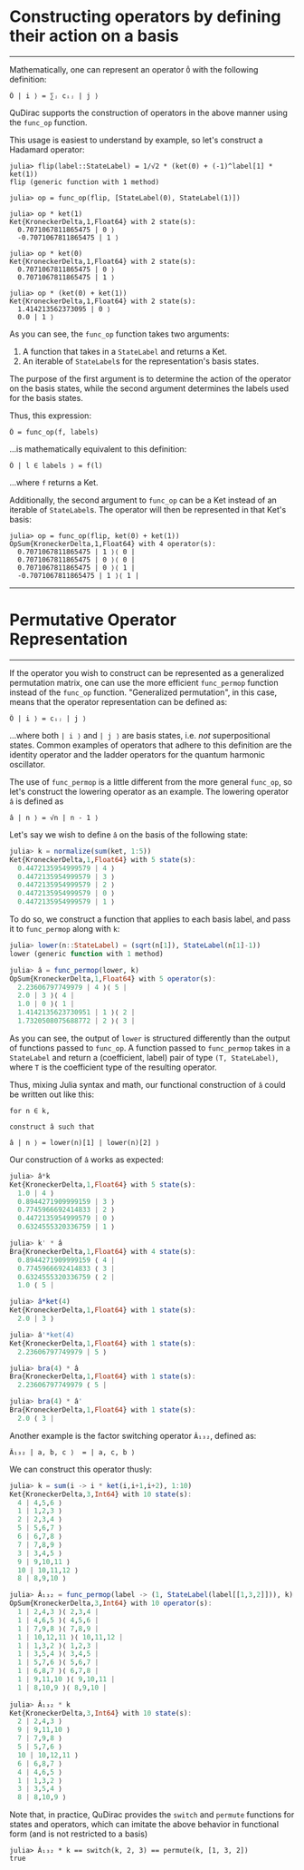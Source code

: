 # Constructing operators by defining their action on a basis
---

Mathematically, one can represent an operator `Ô` with the following definition:

```
Ô | i ⟩ = ∑ⱼ cᵢⱼ | j ⟩
```

QuDirac supports the construction of operators in the above manner using the `func_op` function.

This usage is easiest to understand by example, so let's construct a Hadamard operator:

```
julia> flip(label::StateLabel) = 1/√2 * (ket(0) + (-1)^label[1] * ket(1))
flip (generic function with 1 method)

julia> op = func_op(flip, [StateLabel(0), StateLabel(1)])

julia> op * ket(1)
Ket{KroneckerDelta,1,Float64} with 2 state(s):
  0.7071067811865475 | 0 ⟩
  -0.7071067811865475 | 1 ⟩

julia> op * ket(0)
Ket{KroneckerDelta,1,Float64} with 2 state(s):
  0.7071067811865475 | 0 ⟩
  0.7071067811865475 | 1 ⟩

julia> op * (ket(0) + ket(1))
Ket{KroneckerDelta,1,Float64} with 2 state(s):
  1.414213562373095 | 0 ⟩
  0.0 | 1 ⟩
```

As you can see, the `func_op` function takes two arguments:

1. A function that takes in a `StateLabel` and returns a Ket.
2. An iterable of `StateLabel`s for the representation's basis states. 

The purpose of the first argument is to determine the action of the operator
on the basis states, while the second argument determines the labels used 
for the basis states.

Thus, this expression:

```
Ô = func_op(f, labels)
```
...is mathematically equivalent to this definition:

```
Ô | l ∈ labels ⟩ = f(l) 
```

...where `f` returns a Ket.

Additionally, the second argument to `func_op` can be a Ket instead of an iterable of `StateLabel`s. 
The operator will then be represented in that Ket's basis:

```
julia> op = func_op(flip, ket(0) + ket(1))
OpSum{KroneckerDelta,1,Float64} with 4 operator(s):
  0.7071067811865475 | 1 ⟩⟨ 0 |
  0.7071067811865475 | 0 ⟩⟨ 0 |
  0.7071067811865475 | 0 ⟩⟨ 1 |
  -0.7071067811865475 | 1 ⟩⟨ 1 |
```

---
# Permutative Operator Representation
---

If the operator you wish to construct can be represented as a generalized permutation matrix, one can use 
the more efficient `func_permop` function instead of the `func_op` function. "Generalized permutation", in 
this case, means that the operator representation can be defined as:

```
Ô | i ⟩ = cᵢⱼ | j ⟩
```

...where both `| i ⟩` and `| j ⟩` are basis states, i.e. *not* superpositional states. Common examples of 
operators that adhere to this definition are the identity operator and the ladder operators for the 
quantum harmonic oscillator. 

The use of `func_permop` is a little different from the more general `func_op`, so let's 
construct the lowering operator as an example. The lowering operator `â` is defined as 

```
â | n ⟩ = √n | n - 1 ⟩
``` 

Let's say we wish to define `â` on the basis of the following state:

```julia
julia> k = normalize(sum(ket, 1:5))
Ket{KroneckerDelta,1,Float64} with 5 state(s):
  0.4472135954999579 | 4 ⟩
  0.4472135954999579 | 3 ⟩
  0.4472135954999579 | 2 ⟩
  0.4472135954999579 | 0 ⟩
  0.4472135954999579 | 1 ⟩
```

To do so, we construct a function that applies to each basis label, and pass it
to `func_permop` along with `k`:

```julia
julia> lower(n::StateLabel) = (sqrt(n[1]), StateLabel(n[1]-1))
lower (generic function with 1 method)

julia> â = func_permop(lower, k)
OpSum{KroneckerDelta,1,Float64} with 5 operator(s):
  2.23606797749979 | 4 ⟩⟨ 5 |
  2.0 | 3 ⟩⟨ 4 |
  1.0 | 0 ⟩⟨ 1 |
  1.4142135623730951 | 1 ⟩⟨ 2 |
  1.7320508075688772 | 2 ⟩⟨ 3 |
```

As you can see, the output of `lower` is structured differently than the output of functions 
passed to `func_op`. A function passed to `func_permop` takes in a `StateLabel` and return 
a (coefficient, label) pair of type `(T, StateLabel)`, where `T` is the coefficient type 
of the resulting operator. 

Thus, mixing Julia syntax and math, our functional construction of `â` could be written out like this:

```
for n ∈ k, 

construct â such that

â | n ⟩ = lower(n)[1] | lower(n)[2] ⟩
``` 

Our construction of `â` works as expected:

```julia
julia> â*k
Ket{KroneckerDelta,1,Float64} with 5 state(s):
  1.0 | 4 ⟩
  0.8944271909999159 | 3 ⟩
  0.7745966692414833 | 2 ⟩
  0.4472135954999579 | 0 ⟩
  0.6324555320336759 | 1 ⟩

julia> k' * â
Bra{KroneckerDelta,1,Float64} with 4 state(s):
  0.8944271909999159 ⟨ 4 |
  0.7745966692414833 ⟨ 3 |
  0.6324555320336759 ⟨ 2 |
  1.0 ⟨ 5 |

julia> â*ket(4)
Ket{KroneckerDelta,1,Float64} with 1 state(s):
  2.0 | 3 ⟩

julia> â'*ket(4)
Ket{KroneckerDelta,1,Float64} with 1 state(s):
  2.23606797749979 | 5 ⟩

julia> bra(4) * â
Bra{KroneckerDelta,1,Float64} with 1 state(s):
  2.23606797749979 ⟨ 5 |

julia> bra(4) * â'
Bra{KroneckerDelta,1,Float64} with 1 state(s):
  2.0 ⟨ 3 |
```

Another example is the factor switching operator `Â₁₃₂`, defined as: 

```
Â₁₃₂ | a, b, c ⟩  = | a, c, b ⟩
```

We can construct this operator thusly:

```julia
julia> k = sum(i -> i * ket(i,i+1,i+2), 1:10)
Ket{KroneckerDelta,3,Int64} with 10 state(s):
  4 | 4,5,6 ⟩
  1 | 1,2,3 ⟩
  2 | 2,3,4 ⟩
  5 | 5,6,7 ⟩
  6 | 6,7,8 ⟩
  7 | 7,8,9 ⟩
  3 | 3,4,5 ⟩
  9 | 9,10,11 ⟩
  10 | 10,11,12 ⟩
  8 | 8,9,10 ⟩

julia> Â₁₃₂ = func_permop(label -> (1, StateLabel(label[[1,3,2]])), k)
OpSum{KroneckerDelta,3,Int64} with 10 operator(s):
  1 | 2,4,3 ⟩⟨ 2,3,4 |
  1 | 4,6,5 ⟩⟨ 4,5,6 |
  1 | 7,9,8 ⟩⟨ 7,8,9 |
  1 | 10,12,11 ⟩⟨ 10,11,12 |
  1 | 1,3,2 ⟩⟨ 1,2,3 |
  1 | 3,5,4 ⟩⟨ 3,4,5 |
  1 | 5,7,6 ⟩⟨ 5,6,7 |
  1 | 6,8,7 ⟩⟨ 6,7,8 |
  1 | 9,11,10 ⟩⟨ 9,10,11 |
  1 | 8,10,9 ⟩⟨ 8,9,10 |
  
julia> Â₁₃₂ * k
Ket{KroneckerDelta,3,Int64} with 10 state(s):
  2 | 2,4,3 ⟩
  9 | 9,11,10 ⟩
  7 | 7,9,8 ⟩
  5 | 5,7,6 ⟩
  10 | 10,12,11 ⟩
  6 | 6,8,7 ⟩
  4 | 4,6,5 ⟩
  1 | 1,3,2 ⟩
  3 | 3,5,4 ⟩
  8 | 8,10,9 ⟩
```

Note that, in practice, QuDirac provides the `switch` and `permute` functions for states and operators, 
which can imitate the above behavior in functional form (and is not restricted to a basis)

```
julia> Â₁₃₂ * k == switch(k, 2, 3) == permute(k, [1, 3, 2])
true
```